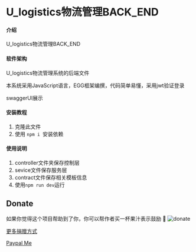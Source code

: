 # U_logistics物流管理BACK_END

#### 介绍

U_logistics物流管理BACK_END

#### 软件架构

U_logistics物流管理系统的后端文件

本系统采用JavaScript语言，EGG框架编撰，代码简单易懂，采用jwt验证登录

swaggerUI展示

#### 安装教程

1. 克隆此文件
2. 使用 `npm i `安装依赖

#### 使用说明

1. controller文件夹保存控制层
2. sevice文件保存服务层
2. contract文件保存相关模板信息
3. 使用`npm run dev`运行

## Donate

如果你觉得这个项目帮助到了你，你可以帮作者买一杯果汁表示鼓励 :tropical_drink:
![donate]()

[更多捐赠方式]()

[Paypal Me]()

